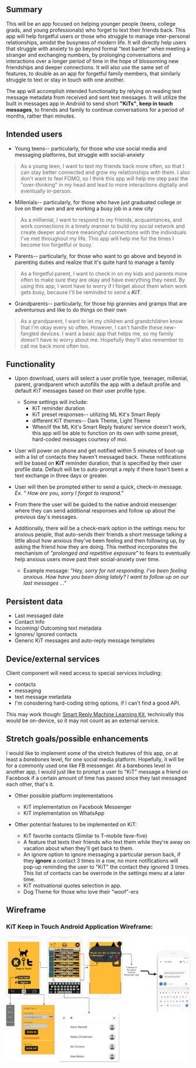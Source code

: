 ## Summary

This will be an app focused on helping younger people (teens, college grads, and young professionals) who forget to text their friends back. This app will help forgetful users or those who struggle to manage inter-personal relationships, amidst the busyness of modern life. It will directly help users that struggle with anxiety to go beyond formal "text banter" when meeting a stranger and exchanging numbers, by prolonging conversations and interactions over a longer period of time in the hope of blossoming new friendships and deeper connections. It will also use the same set of features, to double as an app for forgetful family members, that similarly struggle to text or stay in touch with one another.

The app will accomplish intended functionality by relying on reading text message metadata from received and sent text messages. It will utilize the built in messages app in Android to send short **"KiTs"**, __keep in touch messages__, to friends and family to continue conversations for a period of months, rather than minutes.


## Intended users

* Young teens-- particularly,  for those who use social media and messaging platforms, but struggle with social-anxiety
> As a young teen, I want to text my friends back more often, so that  I can stay better connected and grow my relationships with them. I also don't want to feel FOMO, so I think this app will help me step past the "over-thinking" in my head and lead to more interactions digitally and eventually in-person.

* Millenials-- particularly,  for those who have just graduated college or live on their own and are working a busy job in a new city
> As a  millienial, I want to respond to my friends, acquaintances, and work connections in a timely manner to build my social network and create deeper and more meaningful connections with the individuals I've met throughout my life. This app will help me for the times I become too forgetful or busy.

* Parents-- particularly, for those who want to go above and beyond in parenting duties and realize that it's quite hard to manage a family  
> As a forgetful parent, I want to check in on my kids and parents more often to make sure they are okay and have everything they need. By using this app, I wont have to worry if I forget about them when work gets busy, because I'll be reminded to send a _**KiT**_.

* Grandparents-- particularly, for those hip grannies and gramps that are adventurous and like to do things on their own
> As a grandparent, I want to let my children and grandchildren know that I'm okay every so often. However, I can't handle these new-fangled devices. I want a basic app that helps me, so my family doesn't have to worry about me. Hopefully they'll also remember to call me back more often too.

## Functionality

* Upon download, users will select a user profile type, teenager, millenial, parent, grandparent which autofills the app with a
default profile and default _KiT_ messages based on their user profile type.
	* Some settings will include:
		* KiT reminder duration
		* KiT preset responses-- utilizing ML Kit's Smart Reply
		* different KiT themes-- Dark Theme, Light Theme
		* When/if the ML Kit's Smart Reply feature/ service doesn't work, this app will be able to function on its own
		with some preset, hard-coded messages courtesy of moi.
		
		

* User will power on phone and get notified within 5 minutes of boot-up with a list of contacts they haven't messaged back. These notifications will be based on **KiT** reminder duration, that is specified by their user profile data. Default will be to auto-prompt a reply if there hasn't been a text exchange in three days or greater.

* User will then be prompted either to send a quick, check-in message.  _Ex. " How are you, sorry I forgot to respond."_

* From there the user will be guided to the native android messenger where they can send additional responses and follow up about the previous day's messages.

* Additionally, there will be a check-mark option in the settings menu for anxious people, that auto-sends their friends a short message talking a little about how anxious they've been feeling and then following up, by asking the friend how they are doing. This method incorporates the mechanism of _"prolonged and repetitive exposure"_ to fears to eventually help anxious users move past their social-anxiety over time.
	* Example message: _"Hey, sorry for not responding. I've been feeling anxious. How have you been doing lately? I want to follow up on our last messages ..."_


## Persistent data

* Last messaged date
* Contact Info
* Incoming/ Outcoming text metadata
* Ignores/ Ignored contacts
* Generic KiT messages and auto-reply message templates

    
## Device/external services

Client component will need access to special services including: 

* contacts
* messaging
* text message metadata
* I'm considering hard-coding string options, if I can't find a good API.

This may work though: [Smart Reply Machine Learning Kit](https://developers.google.com/ml-kit/language/smart-reply/android),
technically this would be on-device, so it may not count as an external service.

<!--- * Google Gmail automessage API portion of gmail.
	* [GOOGLE AUTOMESSAGE API](https://www.googleapis.com/auth/gmail.compose)

I may scrape some greetings off [here](https://preply.com/en/blog/22-useful-english-greetings-for-every-day/#scroll-to-heading-18). --->


## Stretch goals/possible enhancements 

I would like to implement some of the stretch features of this app, on at least a _barebones_ level, for one social media platform. Hopefully, it will be for a commonly used one like FB messenger. At a barebones level in another app, I would just like to prompt a user to "KiT" message a friend on Facebook if a certain amount of time has passed since they last messaged each other, that's it.

* Other possible platform implementations
	* KiT implementation on Facebook Messenger
	* KiT implementation on WhatsApp
	

* Other potential features to be implemented on KiT:
	* KiT favorite contacts (Similar to T-mobile fave-five)
	* A feature that texts their friends who text them while they're away on vacation about when they'll get back to them. 
	* An ignore option to ignore messaging a particular person back, if they **ignore** a contact 3 times in a row, no more notifications will pop-up reminding the user to "KiT" the contact they ignored 3 times. This list of contacts can be overrode in the settings menu at a later time.
	* KiT motivational quotes selection in app.
	* Dog Theme for those who love their "woof"-ers

## Wireframe

### KiT Keep in Touch Android Application Wireframe:
![Wireframe diagram](img/wireframe.png)